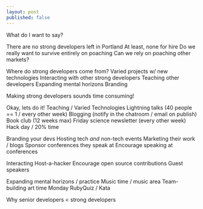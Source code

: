 ```yaml
---
layout: post
published: false
---
```

What do I want to say?

There are no strong developers left in Portland
  At least, none for hire
  Do we really want to survive entirely on poaching
  Can we rely on poaching other markets?

Where do strong developers come from?
  Varied projects w/ new technologies
  Interacting with other strong developers
  Teaching other developers
  Expanding mental horizons
  Branding

Making strong developers sounds time consuming!

Okay, lets do it!
  Teaching / Varied Technologies
    Lightning talks (40 people == 1 / every other week)
    Blogging (notify in the chatroom / email on publish)
    Book club (12 weeks max)
    Friday science newsletter (every other week)
    Hack day / 20% time

  Branding your devs
    Hosting tech _and_ non-tech events
    Marketing their work / blogs
    Sponsor conferences they speak at
    Encourage speaking at conferences

  Interacting
    Host-a-hacker
    Encourage open source contributions
    Guest speakers

  Expanding mental horizons / practice
    Music time / music area
    Team-building art time
    Monday RubyQuiz / Kata

Why senior developers < strong developers
